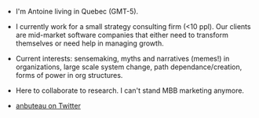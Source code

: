 - I'm Antoine living in Quebec (GMT-5). 
- I currently work for a small strategy consulting firm (<10 ppl). Our clients are mid-market software companies that either need to transform themselves or need help in managing growth. 

- Current interests: sensemaking, myths and narratives (memes!) in organizations, large scale system change, path dependance/creation, forms of power in org structures. 
- Here to collaborate to research. I can't stand MBB marketing anymore.
- [anbuteau on Twitter](https://twitter.com/anbuteau) 
